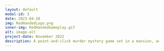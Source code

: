```yaml
---
layout: default
modal-id: 3
date: 2023-04-20
img: RedHandedLogo.png
inner-img: RedHandedGameplay.gif
alt: image-alt
project-date: November 2022
description: A point-and-click murder mystery game set in a mansion, and playing as a Detective solving the case. Developed with 3 others within 4 months, Red Handed is now available on <a href="https://bazzagibbs.itch.io/red-handed" target="_blank">Itch.io.<i class="fa-brands fa-fw fa-itch-io"></i></a><br> I was the animator (2D Tween) and <a href="https://www.youtube.com/@RedHandedGame" target="_blank">marketing/social media manager <i class="fa-brands fa-fw fa-youtube"></i></a> of the game, where I produced devlogs during our game's development for our YouTube channel, YouTube shorts to promote the game, and engage our small audience on Twitter.
---
```

